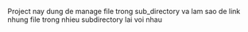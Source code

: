 Project nay dung de manage file trong sub_directory va lam sao de link nhung file trong nhieu subdirectory lai voi nhau
